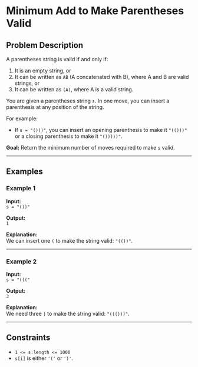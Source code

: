 # Minimum Add to Make Parentheses Valid

## Problem Description
A parentheses string is valid if and only if:
1. It is an empty string, or
2. It can be written as `AB` (A concatenated with B), where A and B are valid strings, or
3. It can be written as `(A)`, where A is a valid string.

You are given a parentheses string `s`. In one move, you can insert a parenthesis at any position of the string.

For example:
- If `s = "()))"`, you can insert an opening parenthesis to make it `"(()))"` or a closing parenthesis to make it `"()))))"`.

**Goal:** Return the minimum number of moves required to make `s` valid.

---

## Examples

### Example 1
**Input:**  
`s = "())"`

**Output:**  
`1`

**Explanation:**  
We can insert one `(` to make the string valid: `"(())"`.

---

### Example 2
**Input:**  
`s = "((("`

**Output:**  
`3`

**Explanation:**  
We need three `)` to make the string valid: `"((()))"`.

---

## Constraints
- `1 <= s.length <= 1000`
- `s[i]` is either `'('` or `')'`.
